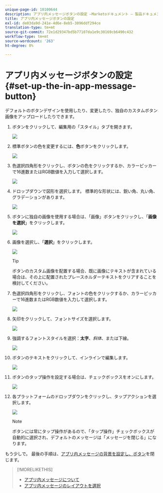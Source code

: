 ```yaml
---
unique-page-id: 10100644
description: アプリ内メッセージボタンの設定 —Marketoドキュメント — 製品ドキュメント
title: アプリ内メッセージボタンの設定
exl-id: de03da9d-241e-4d6e-8eb5-3096ddf294ce
translation-type: tm+mt
source-git-commit: 72e1d29347bd5b77107da1e9c30169cb6490c432
workflow-type: tm+mt
source-wordcount: '263'
ht-degree: 0%

---
```


# アプリ内メッセージボタンの設定{#set-up-the-in-app-message-button}

デフォルトのボタンデザインを使用したり、変更したり、独自のカスタムボタン画像をアップロードしたりできます。

1. ボタンをクリックして、編集用の「スタイル」タブを開きます。

   ![](assets/image2016-5-6-15-3a6-3a55.png)

1. 標準ボタンの色を変更するには、**色**&#x200B;ボタンをクリックします。

   ![](assets/image2016-5-6-15-3a10-3a38.png)

1. 色選択四角形をクリックし、ボタンの色をクリックするか、カラーピッカーで16進数またはRGB数値を入力して選択します。

   ![](assets/image2016-5-6-15-3a14-3a8.png)

1. ドロップダウンで図形を選択します。 標準的な形状には、鋭い角、丸い角、グラデーションがあります。

   ![](assets/image2016-5-6-15-3a16-3a26.png)

1. ボタンに独自の画像を使用する場合は、「画像」ボタンをクリックし、「**画像を選択**」をクリックします。

   ![](assets/image2016-5-6-15-3a18-3a18.png)

1. 画像を選択し、「**選択**」をクリックします。

   ![](assets/image2016-5-6-16-3a36-3a0.png)

   >[!TIP]
   >
   >ボタンのカスタム画像を配置する場合、既に画像にテキストが含まれている場合は、その上に配置されたプレースホルダーテキストをクリアすることを検討してください。

1. 色選択四角形をクリックし、フォントの色をクリックするか、カラーピッカーで16進数またはRGB数値を入力して選択します。

   ![](assets/image2016-5-6-16-3a39-3a4.png)

1. 矢印をクリックして、フォントサイズを選択します。

   ![](assets/image2016-5-6-16-3a41-3a52.png)

1. 強調するフォントスタイルを選択：**太字**、_斜体_、または下線。

   ![](assets/image2016-5-6-16-3a43-3a47.png)

1. ボタンのテキストをクリックして、インラインで編集します。

   ![](assets/image2016-5-6-16-3a46-3a17.png)

1. ボタンのタップ操作を設定する場合は、チェックボックスをオンにします。

   ![](assets/image2016-5-6-16-3a47-3a54.png)

1. 各プラットフォームのドロップダウンをクリックし、タップアクションを選択します。

   ![](assets/image2016-5-6-16-3a49-3a40.png)

   >[!NOTE]
   >
   >ボタンには常にタップ操作があるので、「タップ操作」チェックボックスが自動的に選択され、デフォルトのメッセージは「メッセージを閉じる」になります。

もう少しで。 最後の手順は、[アプリ内メッセージの背景を設定し、ボタン](/help/marketo/product-docs/mobile-marketing/in-app-messages/creating-in-app-messages/set-up-the-in-app-message-background.md)を閉じます。

>[!MORELIKETHIS]
>
>* [アプリ内メッセージについて](/help/marketo/product-docs/mobile-marketing/in-app-messages/understanding-in-app-messages.md)
>* [アプリ内メッセージのレイアウトを選択](/help/marketo/product-docs/mobile-marketing/in-app-messages/creating-in-app-messages/choose-a-layout-for-your-in-app-message.md)

